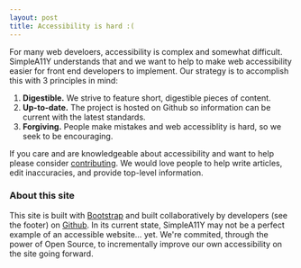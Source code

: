 ```yaml
---
layout: post
title: Accessibility is hard :(
---
```


For many web develoers, accessibility is complex and somewhat difficult. SimpleA11Y understands that and we want to help to make web accessibility easier for front end developers to implement. Our strategy is to accomplish this with 3 principles in mind:

1. **Digestible.** We strive to feature short, digestible pieces of content.
1. **Up-to-date.** The project is hosted on Github so information can be current with the latest standards.
1. **Forgiving.** People make mistakes and web accessiblity is hard, so we seek to be encouraging.

If you care and are knowledgeable about accessibility and want to help please consider [contributing](https://github.com/davatron5000/simpleA11Y/blob/gh-pages/CONTRIBUTING.md). We would love people to help write articles, edit inaccuracies, and provide top-level information.

### About this site

This site is built with [Bootstrap](http://twitter.github.com/bootstrap/) and built collaboratively by developers (see the footer) on [Github](https://github.com/davatron5000/simpleA11Y). In its current state, SimpleA11Y may not be a perfect example of an accessible website&hellip; yet. We're commited, through the power of Open Source, to incrementally improve our own accessibility on the site going forward.